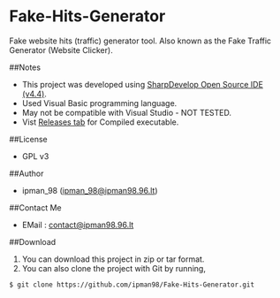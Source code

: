 # Fake-Hits-Generator
Fake website hits (traffic) generator tool. Also known as the Fake Traffic Generator (Website Clicker).

##Notes
- This project was developed using [SharpDevelop Open Source IDE (v4.4)](http://www.icsharpcode.net/OpenSource/SD/Download/).
- Used Visual Basic programming language.
- May not be compatible with Visual Studio - NOT TESTED.
- Vist [Releases tab](https://github.com/ipman98/Fake-Hits-Generator/releases) for Compiled executable.

##License
- GPL v3

##Author
- ipman_98 (ipman_98@ipman98.96.lt)

##Contact Me
- EMail : contact@ipman98.96.lt

##Download
1. You can download this project in zip or tar format.
2. You can also clone the project with Git by running,

```git
$ git clone https://github.com/ipman98/Fake-Hits-Generator.git
```
